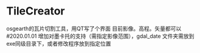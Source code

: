 # TileCreator
osgearth的瓦片切割工具，用QT写了个界面
目前影像。高程。矢量都可以
#2020.01.01
增加对墨卡托的支持（需指定影像范围），gdal_date 文件夹需放到exe同级目录下，或者修改程序放到指定位置
